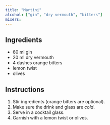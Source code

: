 ```yaml
---
title: "Martini"
alcohol: ["gin", "dry vermouth", "bitters"]
mixers:
---
```


## Ingredients

- 60 ml gin
- 20 ml dry vermouth
- 4 dashes orange bitters
- lemon twist
- olives

## Instructions

1. Stir ingredients (orange bitters are optional).
2. Make sure the drink and glass are *cold*.
3. Serve in a cocktail glass.
4. Garnish with a lemon twist or olives.
